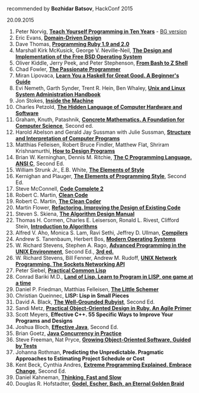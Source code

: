 recommended by **Bozhidar Batsov**, HackConf 2015 


20.09.2015 



1. Peter Norvig, **[Teach Yourself Programming in Ten Years](http://norvig.com/21-days.html)** - [BG version](https://goo.gl/CR4F0W) 
2. Eric Evans, **[Domain-Driven Design](http://goo.gl/N3tQnx)** 
3. Dave Thomas, **[Programming Ruby 1.9 and 2.0](http://goo.gl/diYMFD)** 
4. Marshall Kirk McKusick, George V. Neville-Neil, **[The Design and Implementation of the Free BSD Operating System](https://goo.gl/yWmwkY)** 
5. Oliver Kiddle, Jerry Peek, and Peter Stephenson, **[From Bash to Z Shell](https://goo.gl/ACkn7Z)** 
6. Chad Fowler, **[The Passionate Programmer](http://goo.gl/tUefSq)** 
7. Miran Lipovaca, **[Learn You a Haskell for Great Good. A Beginner's Guide](http://goo.gl/z552nR)** 
8. Evi Nemeth, Garth Synder, Trent R. Hein, Ben Whaley, **[Unix and Linux System Administration Handbook](http://goo.gl/3241Rd)** 
9. Jon Stokes, **[Inside the Machine](http://goo.gl/TbIJBV)** 
10. Charles Petzold, **[The Hidden Language of Computer Hardware and Software](http://goo.gl/1sGTJu)** 
11. Graham, Knuth, Patashnik, **[Concrete Mathematics. A Foundation for Computer Science](https://goo.gl/tCPgT8)**, Second ed. 
12. Harold Abelson and Gerald Jay Sussman with Julie Sussman, **[Structure and Interpretation of Computer Programs](http://web.mit.edu/alexmv/6.037/sicp.pdf)** 
13. Matthias Felleisen, Robert Bruce Findler, Matthew Flat, Shriram Krishnamurthi, **[How to Design Programs](http://www.htdp.org/)**
14. Brian W. Kerninghan, Dennis M. Ritchie, **[The C Programming Language. ANSI C](https://goo.gl/deLCHJ)**, Second Ed. 
15. William Strunk Jr., E.B. White, **[The Elements of Style](https://goo.gl/ihkGYh)** 
16. Kernighan and Plauger, **[The Elements of Programming Style](https://goo.gl/NPq912)**, Second Ed. 
17. Steve McConnell, **[Code Complete 2](http://goo.gl/gJgPJF)** 
18. Robert C. Martin, **[Clean Code](http://goo.gl/X3PfLn)** 
19. Robert C. Martin, **[The Clean Coder](http://goo.gl/Rx5dUA)** 
20. Martin Flower, **[Refactoring. Improving the Design of Existing Code](http://goo.gl/EUowaC)** 
21. Steven S. Skiena, **[The Algorithm Design Manual](https://goo.gl/bku7yS)** 
22. Thomas H. Cormen, Charles E. Leiserson, Ronald L. Rivest, Clifford Stein, **[Introduction to Algorithms](https://goo.gl/dg8dhA)** 
23. Alfred V. Aho, Monica S. Lam, Ravi Sethi, Jeffrey D. Ullman, **[Compilers](http://goo.gl/Y8UTfL)** 
24. Andrew S. Tanenbaum, Herbert Bos, **[Modern Operating Systems](http://goo.gl/ibrOLo)** 
25. W. Richard Stevens, Stephen A. Rago, **[Advanced Programming in the UNIX Environment](http://goo.gl/lg9iLD)**, Second Ed., **[3rd ed.](http://goo.gl/N9M2W5)**
26. W. Richard Stevens, Bill Fenner, Andrew M. Rudoff, **[UNIX Network Programming. The Sockets Networking API](https://goo.gl/qURDg4)** 
27. Peter Siebel, **[Practical Common Lisp](http://www.gigamonkeys.com/book/)** 
28. Conrad Bariki M.D., **[Land of Lisp. Learn to Program in LISP, one game at a time](http://goo.gl/CLtgRw)** 
29. Daniel P. Friedman, Matthias Felleisen, **[The Little Schemer](http://goo.gl/VV3swR)** 
30. Christian Queinnec, **LISP: Lisp in Small Pieces** 
31. David A. Black, **[The Well-Grounded Rubyist](http://goo.gl/FGr9tD)**, Second Ed. 
32. Sandi Metz, **[Practical Object-Oriented Design in Ruby. An Agile Primer](http://goo.gl/sJm8Sy)** 
33. Scott Meyers, **Effective C++. 55 Specific Ways to Improve Your Programs and Designs** 
34. Joshua Bloch, **[Effective Java](https://goo.gl/HYtfNt)**, Second Ed. 
35. Brian Goetz, **[Java Concurrency in Practice](http://goo.gl/TvvpaS)** 
36. Steve Freeman, Nat Pryce, **[Growing Object-Oriented Software, Guided by Tests](http://goo.gl/83TdrO)** 
37. Johanna Rothman, **Predicting the Unpredictable. Pragmatic Approaches to Estimating Project Schedule or Cost** 
38. Kent Beck, Cynthia Andres, **[Extreme Programming Explained. Embrace Change](https://goo.gl/iKeAfo)**, Second Ed. 
39. Daniel Kahneman, **[Thinking, Fast and Slow](http://goo.gl/ZLM9K1)** 
40. Douglas R. Hofstadter, **[Godel, Escher, Bach, an Eternal Golden Braid](http://goo.gl/MbCiP1)** 